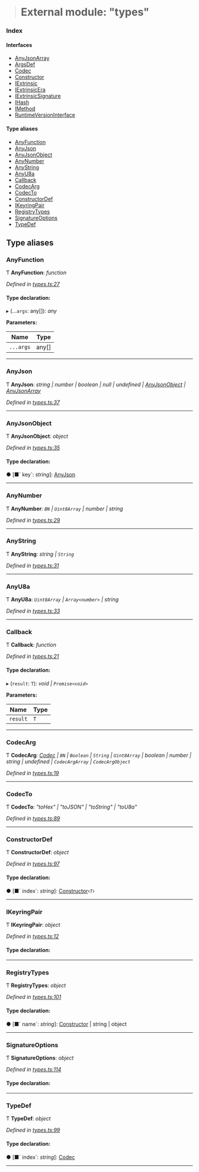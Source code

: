 > # External module: "types"

### Index

#### Interfaces

* [AnyJsonArray](../interfaces/_types_.anyjsonarray.md)
* [ArgsDef](../interfaces/_types_.argsdef.md)
* [Codec](../interfaces/_types_.codec.md)
* [Constructor](../interfaces/_types_.constructor.md)
* [IExtrinsic](../interfaces/_types_.iextrinsic.md)
* [IExtrinsicEra](../interfaces/_types_.iextrinsicera.md)
* [IExtrinsicSignature](../interfaces/_types_.iextrinsicsignature.md)
* [IHash](../interfaces/_types_.ihash.md)
* [IMethod](../interfaces/_types_.imethod.md)
* [RuntimeVersionInterface](../interfaces/_types_.runtimeversioninterface.md)

#### Type aliases

* [AnyFunction](_types_.md#anyfunction)
* [AnyJson](_types_.md#anyjson)
* [AnyJsonObject](_types_.md#anyjsonobject)
* [AnyNumber](_types_.md#anynumber)
* [AnyString](_types_.md#anystring)
* [AnyU8a](_types_.md#anyu8a)
* [Callback](_types_.md#callback)
* [CodecArg](_types_.md#codecarg)
* [CodecTo](_types_.md#codecto)
* [ConstructorDef](_types_.md#constructordef)
* [IKeyringPair](_types_.md#ikeyringpair)
* [RegistryTypes](_types_.md#registrytypes)
* [SignatureOptions](_types_.md#signatureoptions)
* [TypeDef](_types_.md#typedef)

## Type aliases

###  AnyFunction

Ƭ **AnyFunction**: *function*

*Defined in [types.ts:27](https://github.com/polkadot-js/api/blob/d027eb0/packages/types/src/types.ts#L27)*

#### Type declaration:

▸ (...`args`: any[]): *any*

**Parameters:**

Name | Type |
------ | ------ |
`...args` | any[] |

___

###  AnyJson

Ƭ **AnyJson**: *string | number | boolean | null | undefined | [AnyJsonObject](_types_.md#anyjsonobject) | [AnyJsonArray](../interfaces/_types_.anyjsonarray.md)*

*Defined in [types.ts:37](https://github.com/polkadot-js/api/blob/d027eb0/packages/types/src/types.ts#L37)*

___

###  AnyJsonObject

Ƭ **AnyJsonObject**: *object*

*Defined in [types.ts:35](https://github.com/polkadot-js/api/blob/d027eb0/packages/types/src/types.ts#L35)*

#### Type declaration:

● \[■&#x60; key&#x60;: *string*\]: [AnyJson](_types_.md#anyjson)

___

###  AnyNumber

Ƭ **AnyNumber**: *`BN` | `Uint8Array` | number | string*

*Defined in [types.ts:29](https://github.com/polkadot-js/api/blob/d027eb0/packages/types/src/types.ts#L29)*

___

###  AnyString

Ƭ **AnyString**: *string | `String`*

*Defined in [types.ts:31](https://github.com/polkadot-js/api/blob/d027eb0/packages/types/src/types.ts#L31)*

___

###  AnyU8a

Ƭ **AnyU8a**: *`Uint8Array` | `Array<number>` | string*

*Defined in [types.ts:33](https://github.com/polkadot-js/api/blob/d027eb0/packages/types/src/types.ts#L33)*

___

###  Callback

Ƭ **Callback**: *function*

*Defined in [types.ts:21](https://github.com/polkadot-js/api/blob/d027eb0/packages/types/src/types.ts#L21)*

#### Type declaration:

▸ (`result`: `T`): *void | `Promise<void>`*

**Parameters:**

Name | Type |
------ | ------ |
`result` | `T` |

___

###  CodecArg

Ƭ **CodecArg**: *[Codec](../interfaces/_types_.codec.md) | `BN` | `Boolean` | `String` | `Uint8Array` | boolean | number | string | undefined | `CodecArgArray` | `CodecArgObject`*

*Defined in [types.ts:19](https://github.com/polkadot-js/api/blob/d027eb0/packages/types/src/types.ts#L19)*

___

###  CodecTo

Ƭ **CodecTo**: *"toHex" | "toJSON" | "toString" | "toU8a"*

*Defined in [types.ts:89](https://github.com/polkadot-js/api/blob/d027eb0/packages/types/src/types.ts#L89)*

___

###  ConstructorDef

Ƭ **ConstructorDef**: *object*

*Defined in [types.ts:97](https://github.com/polkadot-js/api/blob/d027eb0/packages/types/src/types.ts#L97)*

#### Type declaration:

● \[■&#x60; index&#x60;: *string*\]: [Constructor](../interfaces/_types_.constructor.md)‹*`T`*›

___

###  IKeyringPair

Ƭ **IKeyringPair**: *object*

*Defined in [types.ts:12](https://github.com/polkadot-js/api/blob/d027eb0/packages/types/src/types.ts#L12)*

#### Type declaration:

___

###  RegistryTypes

Ƭ **RegistryTypes**: *object*

*Defined in [types.ts:101](https://github.com/polkadot-js/api/blob/d027eb0/packages/types/src/types.ts#L101)*

#### Type declaration:

● \[■&#x60; name&#x60;: *string*\]: [Constructor](../interfaces/_types_.constructor.md) | string | object

___

###  SignatureOptions

Ƭ **SignatureOptions**: *object*

*Defined in [types.ts:114](https://github.com/polkadot-js/api/blob/d027eb0/packages/types/src/types.ts#L114)*

#### Type declaration:

___

###  TypeDef

Ƭ **TypeDef**: *object*

*Defined in [types.ts:99](https://github.com/polkadot-js/api/blob/d027eb0/packages/types/src/types.ts#L99)*

#### Type declaration:

● \[■&#x60; index&#x60;: *string*\]: [Codec](../interfaces/_types_.codec.md)

___